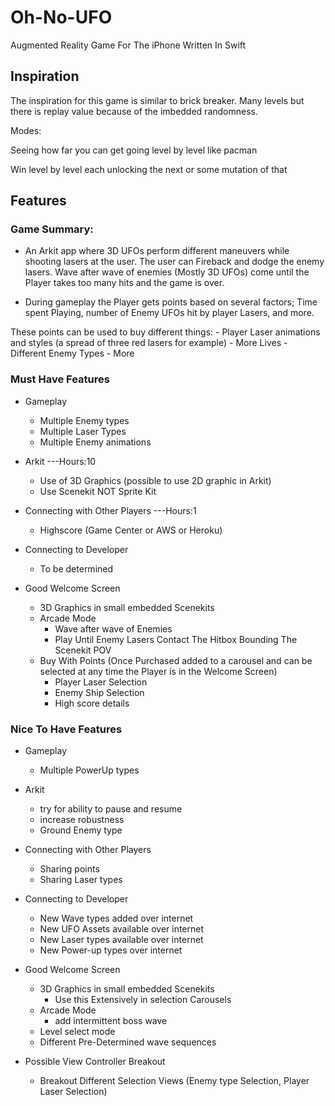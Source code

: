 # Oh-No-UFO
Augmented Reality Game For The iPhone Written In Swift


## Inspiration

The inspiration for this game is similar to brick breaker. Many levels but there is replay value because of the imbedded randomness.

Modes:

Seeing how far you can get going level by level like pacman

Win level by level each unlocking the next or some mutation of that


## Features

### Game Summary:

- An Arkit app where 3D UFOs perform different maneuvers while shooting lasers at the user. The user can Fireback and dodge the enemy lasers. Wave after wave of enemies (Mostly 3D UFOs) come until the Player takes too many hits and the game is over.

- During gameplay the Player gets points based on several factors; Time spent Playing, number of Enemy UFOs hit by player Lasers, and more.

These points can be used to buy different things:
	- Player Laser animations and styles (a spread of three red lasers for example)
	- More Lives
	- Different Enemy Types
	- More

### Must Have Features


- Gameplay 
	- Multiple Enemy types
	- Multiple Laser Types
	- Multiple Enemy animations 

- Arkit ---Hours:10
	- Use of 3D Graphics (possible to use 2D graphic in Arkit)
	- Use Scenekit NOT Sprite Kit

- Connecting with Other Players ---Hours:1
	- Highscore (Game Center or AWS or Heroku)

- Connecting to Developer
	- To be determined

- Good Welcome Screen
	- 3D Graphics in small embedded Scenekits
	- Arcade Mode 
		- Wave after wave of Enemies 
		- Play Until Enemy Lasers Contact The Hitbox Bounding The Scenekit POV
	- Buy With Points (Once Purchased added to a carousel and can be selected at any time the Player is in the Welcome Screen) 
		- Player Laser Selection 
		- Enemy Ship Selection
		- High score details

### Nice To Have Features 

- Gameplay
	- Multiple PowerUp types
- Arkit
	- try for ability to pause and resume 
	- increase robustness
	- Ground Enemy type 

- Connecting with Other Players 
	- Sharing points 
	- Sharing Laser types 

- Connecting to Developer 
	- New Wave types added over internet 
	- New UFO Assets available over internet 
	- New Laser types available over internet
	- New Power-up types over internet 


- Good Welcome Screen 
	- 3D Graphics in small embedded Scenekits
		- Use this Extensively in selection Carousels
	- Arcade Mode 
		- add intermittent boss wave
	- Level select mode
	- Different Pre-Determined wave sequences

- Possible View Controller Breakout
	- Breakout Different Selection Views (Enemy type Selection, Player Laser Selection)


